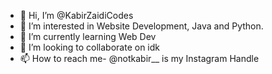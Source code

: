 - 👋 Hi, I’m @KabirZaidiCodes
- 👀 I’m interested in Website Development, Java and Python.
- 🌱 I’m currently learning Web Dev
- 💞️ I’m looking to collaborate on idk
- 📫 How to reach me- @notkabir__ is my Instagram Handle

<!---
KabirZaidiCodes/KabirZaidiCodes is a ✨ special ✨ repository because its `README.md` (this file) appears on your GitHub profile.
You can click the Preview link to take a look at your changes.
--->
